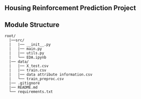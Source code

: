 ## Housing Reinforcement Prediction Project

## Module Structure

```plaintext
root/
  |──src/
  |   |── __init__.py
  |   |── main.py
  |   |── utils.py
  |   └── EDA.ipynb  
  |── data/
  |   |── X_test.csv
  |   |── train.csv
  |   |── data attribute information.csv
  |   └── train_preproc.csv
  |── .gitignore
  |── README.md
  └── requirements.txt
```

